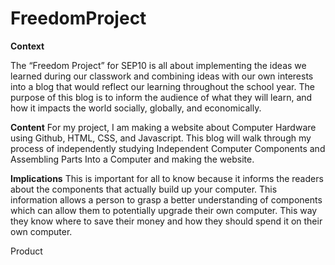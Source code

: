 # FreedomProject

**Context**

The “Freedom Project” for SEP10 is all about implementing the ideas we learned during our classwork and combining ideas with our own interests into a blog that would reflect our learning throughout the school year. The purpose of this blog is to inform the audience of what they will learn, and how it impacts the world socially, globally, and economically.

**Content**
For my project, I am making a website about Computer Hardware using Github, HTML, CSS, and Javascript. This blog will walk through my process of independently studying Independent Computer Components and Assembling Parts Into a Computer and making the website.

**Implications**
This is important for all to know because it informs the readers about the components that actually build up your computer. This information allows a person to grasp a better understanding of components which can allow them to potentially upgrade their own computer. This way they know where to save their money and how they should spend it on their own computer.


Product
